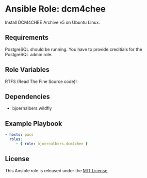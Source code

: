 Ansible Role: dcm4chee
======================

Install DCM4CHEE Archive v5 on Ubuntu Linux.

Requirements
------------

PostgreSQL should be running.
You have to provide creditials for the PostgreSQL admin role.

Role Variables
--------------

RTFS (Read The Fine Source code)!

Dependencies
------------

- bjoernalbers.wildfly

Example Playbook
----------------

```yaml
- hosts: pacs
  roles:
     - { role: bjoernalbers.dcm4chee }
```

License
-------

This Ansible role is released under the [MIT License](LICENSE.txt).
